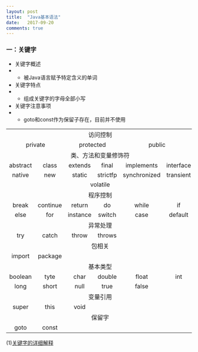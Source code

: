 ```yaml
---
layout: post
title:  "Java基本语法"
date:   2017-09-20
comments: true
---
```


### 一：关键字
* 关键字概述
* * 被Java语言赋予特定含义的单词
* 关键字特点
* * 组成关键字的字母全部小写
* 关键字注意事项
* * goto和const作为保留子存在，目前并不使用

<table>
  <tr>
  <td colspan="6" align="center">访问控制</td>
  </tr>
  <tr>
    <td colspan="2"  align="center">private</td>
    <td colspan="2"  align="center">protected</td>
    <td colspan="2"  align="center">public</td>
  </tr>
  <tr >
  <td colspan="6" align="center">类、方法和变量修饰符</td>
  </tr>
  <tr>
    <td  align="center">abstract</td>
    <td  align="center">class</td>
    <td  align="center">extends</td>
    <td  align="center">final</td>
    <td  align="center">implements</td>
    <td  align="center">interface</td>
  </tr>
  <tr>
    <td  align="center">native</td>
    <td  align="center">new</td>
    <td  align="center">static</td>
    <td  align="center">strictfp</td>
    <td  align="center">synchronized</td>
    <td  align="center">transient</td>
  </tr>
  <tr align="center">
    <td colspan="6">volatile</td>
  </tr>
  <tr>
    <td  align="center" colspan="6">程序控制</td>
  </tr>
  <tr>
    <td align="center">break</td>
    <td align="center">continue</td>
    <td align="center">return</td>
    <td align="center">do</td>
    <td align="center">while</td>
    <td align="center">if</td>
  </tr>
  <tr>
    <td align="center">else</td>
    <td align="center">for</td>
    <td align="center">instance</td>
    <td align="center">switch</td>
    <td align="center">case</td>
    <td align="center">default</td>
  </tr>
  <tr>
    <td  align="center" colspan="6">异常处理</td>
  </tr>
  <tr>
    <td align="center">try</td>
    <td align="center">catch</td>
    <td align="center">throw</td>
    <td align="center">throws</td>
    <td align="center"></td>
    <td align="center"></td>
  </tr>
  <tr>
    <td  align="center" colspan="6">包相关</td>
  </tr>
  <tr>
    <td align="center">import</td>
    <td align="center">package</td>
    <td align="center"></td>
    <td align="center"></td>
    <td align="center"></td>
    <td align="center"></td>
  </tr>
  <tr>
    <td  align="center" colspan="6">基本类型</td>
  </tr>
  <tr>
    <td align="center">boolean</td>
    <td align="center">tyte</td>
    <td align="center">char</td>
    <td align="center">double</td>
    <td align="center">float</td>
    <td align="center">int</td>
  </tr>
  <tr>
    <td align="center">long</td>
    <td align="center">short</td>
    <td align="center">null</td>
    <td align="center">true</td>
    <td align="center">false</td>
    <td align="center"></td>
  </tr>
  <tr>
    <td  align="center" colspan="6">变量引用</td>
  </tr>
  <tr>
    <td align="center">super</td>
    <td align="center">this</td>
    <td align="center">void</td>
    <td align="center"></td>
    <td align="center"></td>
    <td align="center"></td>
  </tr>
  <tr>
    <td  align="center" colspan="6">保留字</td>
  </tr>
  <tr>
    <td align="center">goto</td>
    <td align="center">const</td>
    <td align="center"></td>
    <td align="center"></td>
    <td align="center"></td>
    <td align="center"></td>
  </tr>
</table>

(1)[关键字的详细解释](http://www.cnblogs.com/AloneZ/p/java1.html)
